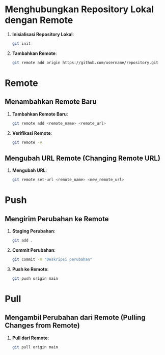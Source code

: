 # Menghubungkan Repository Lokal dengan Remote

1. **Inisialisasi Repository Lokal**:
   ```bash
   git init
   ```
2. **Tambahkan Remote**:
   ```bash
   git remote add origin https://github.com/username/repository.git
   ```

# Remote

## Menambahkan Remote Baru

1. **Tambahkan Remote Baru**:
   ```bash
   git remote add <remote_name> <remote_url>
   ```
2. **Verifikasi Remote**:
   ```bash
   git remote -v
   ```

## Mengubah URL Remote (Changing Remote URL)

1. **Mengubah URL**:
   ```bash
   git remote set-url <remote_name> <new_remote_url>
   ```

# Push

## Mengirim Perubahan ke Remote

1. **Staging Perubahan**:
   ```bash
   git add .
   ```
2. **Commit Perubahan**:
   ```bash
   git commit -m "Deskripsi perubahan"
   ```
3. **Push ke Remote**:
   ```bash
   git push origin main
   ```

# Pull

## Mengambil Perubahan dari Remote (Pulling Changes from Remote)

1. **Pull dari Remote**:
   ```bash
   git pull origin main
   ```
